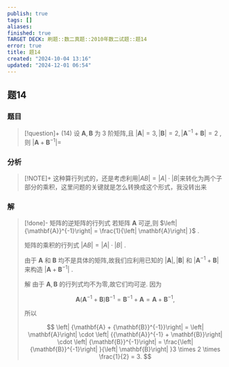 ```yaml
---
publish: true
tags: []
aliases: 
finished: true
TARGET DECK: 刷题::数二真题::2010年数二试题::题14
error: true
title: 题14
created: "2024-10-04 13:16"
updated: "2024-12-01 06:54"
---
```

## 题14
### 题目
> [!question]+
> (14) 设 $\mathbf{A},\mathbf{B}$ 为 3 阶矩阵,且 $\left| \mathbf{A}\right|  = 3,\left| \mathbf{B}\right|  = 2,\left| {{\mathbf{A}}^{-1} + \mathbf{B}}\right|  = 2$ ,则 $\left| {\mathbf{A} + {\mathbf{B}}^{-1}}\right|  =$
### 分析
> [!NOTE]+
> 这种算行列式的，还是考虑利用$|AB|=|A|\cdot|B|$来转化为两个子部分的乘积，这里问题的关键就是怎么转换成这个形式，我没转出来
### 解
> [!done]-
> 矩阵的逆矩阵的行列式 若矩阵 $\mathbf{A}$ 可逆,则 $\left| {\mathbf{A}}^{-1}\right|  = \frac{1}{\left| \mathbf{A}\right| }$ .
> 
> 矩阵的乘积的行列式 $\left| {AB}\right|  = \left| A\right|  \cdot  \left| B\right|$ .
> 
> 由于 $\mathbf{A}$ 和 $\mathbf{B}$ 均不是具体的矩阵,故我们应利用已知的 $\left| \mathbf{A}\right| ,\left| \mathbf{B}\right|$ 和 $\left| {{\mathbf{A}}^{-1} + \mathbf{B}}\right|$ 来构造 $\left| {\mathbf{A} + {\mathbf{B}}^{-1}}\right|$ .
> 
> 解 由于 $\mathbf{A},\mathbf{B}$ 的行列式均不为零,故它们均可逆. 因为
> 
> $$
> \mathbf{A}\left( {{\mathbf{A}}^{-1} + \mathbf{B}}\right) {\mathbf{B}}^{-1} = {\mathbf{B}}^{-1} + \mathbf{A} = \mathbf{A} + {\mathbf{B}}^{-1},
> $$
> 
> 所以
> 
> $$
> \left| {\mathbf{A} + {\mathbf{B}}^{-1}}\right|  = \left| \mathbf{A}\right|  \cdot  \left| {{\mathbf{A}}^{-1} + \mathbf{B}}\right|  \cdot  \left| {\mathbf{B}}^{-1}\right|  = \frac{\left| {\mathbf{B}}^{-1}\right| }{\left| \mathbf{B}\right| }3 \times  2 \times  \frac{1}{2} = 3.
> $$